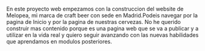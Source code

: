 En este proyecto web empezamos con la construccion del website de Melopea, mi marca de craft beer con sede en Madrid.Podeis navegar por la pagina de Inicio y por la pagina de nuestras cervezas. No he querido construir mas contenido porque es una pagina web que se va a publicar y a utilizar en la vida real y quiero seguir avanzando con las nuevas habilidades que aprendamos en modulos posteriores.